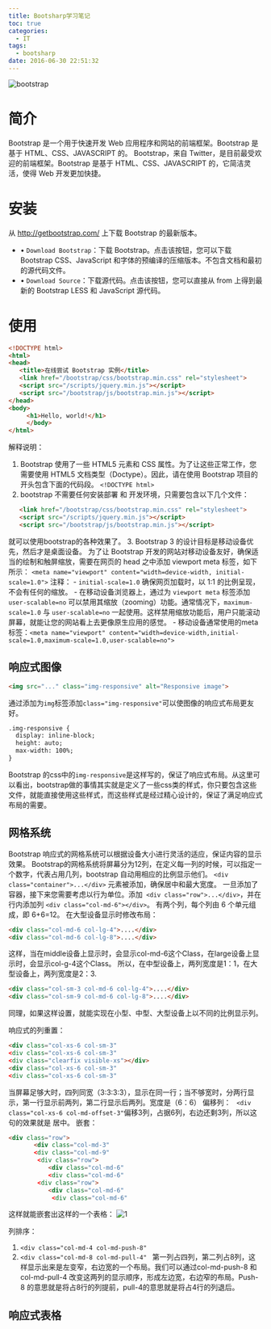 ```yaml
---
title: Bootsharp学习笔记
toc: true
categories:
  - IT
tags:
  - bootsharp
date: 2016-06-30 22:51:32
---
```

![bootstrap](bootstrap.png)
<!-- more -->
# 简介

Bootstrap 是一个用于快速开发 Web 应用程序和网站的前端框架。Bootstrap 是基于 HTML、CSS、JAVASCRIPT 的。
Bootstrap，来自 Twitter，是目前最受欢迎的前端框架。Bootstrap 是基于 HTML、CSS、JAVASCRIPT 的，它简洁灵活，使得 Web 开发更加快捷。

# 安装

从 http://getbootstrap.com/ 上下载 Bootstrap 的最新版本。
- •	`Download Bootstrap`：下载 Bootstrap。点击该按钮，您可以下载 Bootstrap CSS、JavaScript 和字体的预编译的压缩版本。不包含文档和最初的源代码文件。
- •	`Download Source`：下载源代码。点击该按钮，您可以直接从 from 上得到最新的 Bootstrap LESS 和 JavaScript 源代码。

# 使用

```html
<!DOCTYPE html>
<html>
<head>
   <title>在线尝试 Bootstrap 实例</title>
   <link href="/bootstrap/css/bootstrap.min.css" rel="stylesheet">
   <script src="/scripts/jquery.min.js"></script>
   <script src="/bootstrap/js/bootstrap.min.js"></script>
</head>
<body>
     <h1>Hello, world!</h1>
	 </body>
</html>
```
解释说明：
1. Bootstrap 使用了一些 HTML5 元素和 CSS 属性。为了让这些正常工作，您需要使用 HTML5 文档类型（Doctype）。因此，请在使用 Bootstrap 项目的开头包含下面的代码段。
`<!DOCTYPE html>`
2. bootstrap 不需要任何安装部署 和 开发环境，只需要包含以下几个文件：
```html
   <link href="/bootstrap/css/bootstrap.min.css" rel="stylesheet">
   <script src="/scripts/jquery.min.js"></script>
   <script src="/bootstrap/js/bootstrap.min.js"></script>
```
就可以使用bootstrap的各种效果了。
3. Bootstrap 3 的设计目标是移动设备优先，然后才是桌面设备。
为了让 Bootstrap 开发的网站对移动设备友好，确保适当的绘制和触屏缩放，需要在网页的 head 之中添加 viewport meta 标签，如下所示：
`<meta name="viewport" content="width=device-width, initial-scale=1.0">`
	注释：
	- `initial-scale=1.0` 确保网页加载时，以 1:1 的比例呈现，不会有任何的缩放。
    - 在移动设备浏览器上，通过为 `viewport meta` 标签添加 `user-scalable=no` 可以禁用其缩放（zooming）功能。通常情况下，`maximum-scale=1.0` 与 `user-scalable=no` 一起使用。这样禁用缩放功能后，用户只能滚动屏幕，就能让您的网站看上去更像原生应用的感觉。
	- 移动设备通常使用的meta标签：`<meta name="viewport" content="width=device-width,initial-scale=1.0,maximum-scale=1.0,user-scalable=no">`

## 响应式图像
```html
<img src="..." class="img-responsive" alt="Responsive image">
```
通过添加为`img`标签添加`class="img-responsive"`可以使图像的响应式布局更友好。
```html
.img-responsive {
  display: inline-block;
  height: auto;
  max-width: 100%;
}
```
Bootstrap 的css中的`img-responsive`是这样写的，保证了响应式布局。从这里可以看出，bootstrap做的事情其实就是定义了一些css类的样式，你只要包含这些文件，就能直接使用这些样式，而这些样式是经过精心设计的，保证了满足响应式布局的需要。

## 网格系统

Bootstrap 响应式的网格系统可以根据设备大小进行灵活的适应，保证内容的显示效果。
Bootstrap的网格系统将屏幕分为12列，在定义每一列的时候，可以指定一个数字，代表占用几列，bootstrap 自动用相应的比例显示他们。
`<div class="container">...</div>` 元素被添加，确保居中和最大宽度。
一旦添加了容器，接下来您需要考虑以行为单位。添加` <div class="row">...</div>`，并在行内添加列 `<div class="col-md-6"></div>`。
有两个列，每个列由 6 个单元组成，即 6+6=12。
在大型设备显示时修改布局：
```html
<div class="col-md-6 col-lg-4">....</div>
<div class="col-md-6 col-lg-8">....</div>
```

这样，当在middle设备上显示时，会显示col-md-6这个Class，在large设备上显示时，会显示col-g-4这个Class。
所以，在中型设备上，两列宽度是1：1，在大型设备上，两列宽度是2：3.
```html
<div class="col-sm-3 col-md-6 col-lg-4">....</div>
<div class="col-sm-9 col-md-6 col-lg-8">....</div>
```
同理，如果这样设置，就能实现在小型、中型、大型设备上以不同的比例显示列。

响应式的列重置：
```html
<div class="col-xs-6 col-sm-3"
<div class="col-xs-6 col-sm-3"
<div class="clearfix visible-xs"></div>
<div class="col-xs-6 col-sm-3"
<div class="col-xs-6 col-sm-3"
```
当屏幕足够大时，四列同宽（3:3:3:3），显示在同一行；当不够宽时，分两行显示，第一行显示前两列，第二行显示后两列。宽度是（6：6）
偏移列：
` <div class="col-xs-6 col-md-offset-3"`偏移3列，占据6列，右边还剩3列，所以这句的效果就是 居中。
嵌套：
```html
<div class="row">
       <div class="col-md-3"
       <div class="col-md-9"
	    <div class="row">
		   <div class="col-md-6"
		   <div class="col-md-6"
	    <div class="row">
		   <div class="col-md-6"
		    <div class="col-md-6"
```
这样就能嵌套出这样的一个表格：
![1](1.png)

列排序：
1. `<div class="col-md-4 col-md-push-8" `
2. `<div class="col-md-8 col-md-pull-4" `
第一列占四列，第二列占8列，这样显示出来是左变窄，右边宽的一个布局。我们可以通过col-md-push-8 和col-md-pull-4 改变这两列的显示顺序，形成左边宽，右边窄的布局。Push-8 的意思就是将占8行的列提前，pull-4的意思就是将占4行的列退后。

## 响应式表格
